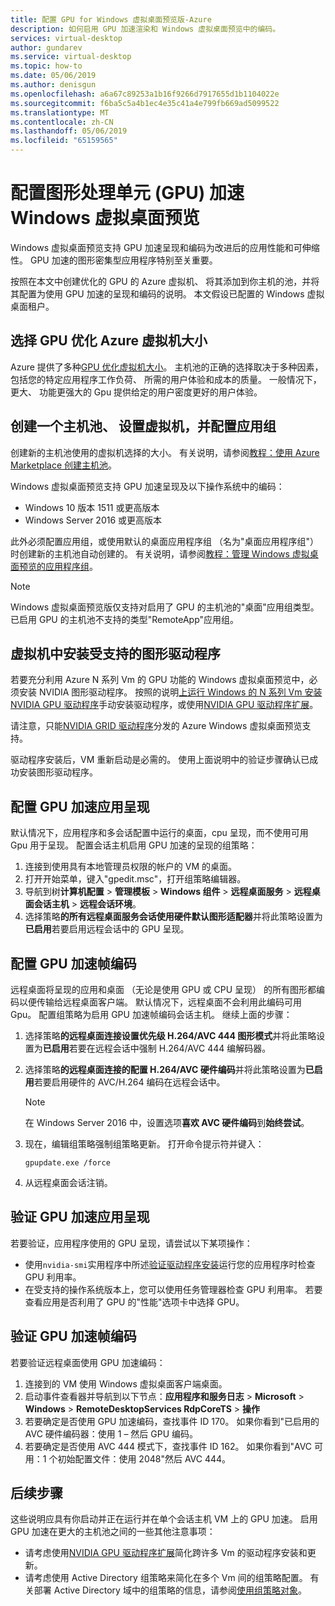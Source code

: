 ```yaml
---
title: 配置 GPU for Windows 虚拟桌面预览版-Azure
description: 如何启用 GPU 加速渲染和 Windows 虚拟桌面预览中的编码。
services: virtual-desktop
author: gundarev
ms.service: virtual-desktop
ms.topic: how-to
ms.date: 05/06/2019
ms.author: denisgun
ms.openlocfilehash: a6a67c89253a1b16f9266d7917655d1b1104022e
ms.sourcegitcommit: f6ba5c5a4b1ec4e35c41a4e799fb669ad5099522
ms.translationtype: MT
ms.contentlocale: zh-CN
ms.lasthandoff: 05/06/2019
ms.locfileid: "65159565"
---
```

# <a name="configure-graphics-processing-unit-gpu-acceleration-for-windows-virtual-desktop-preview"></a>配置图形处理单元 (GPU) 加速 Windows 虚拟桌面预览

Windows 虚拟桌面预览支持 GPU 加速呈现和编码为改进后的应用性能和可伸缩性。 GPU 加速的图形密集型应用程序特别至关重要。

按照在本文中创建优化的 GPU 的 Azure 虚拟机、 将其添加到你主机的池，并将其配置为使用 GPU 加速的呈现和编码的说明。 本文假设已配置的 Windows 虚拟桌面租户。

## <a name="select-a-gpu-optimized-azure-virtual-machine-size"></a>选择 GPU 优化 Azure 虚拟机大小

Azure 提供了多种[GPU 优化虚拟机大小](/azure/virtual-machines/windows/sizes-gpu)。 主机池的正确的选择取决于多种因素，包括您的特定应用程序工作负荷、 所需的用户体验和成本的质量。 一般情况下，更大、 功能更强大的 Gpu 提供给定的用户密度更好的用户体验。

## <a name="create-a-host-pool-provision-your-virtual-machine-and-configure-an-app-group"></a>创建一个主机池、 设置虚拟机，并配置应用组

创建新的主机池使用的虚拟机选择的大小。 有关说明，请参阅[教程：使用 Azure Marketplace 创建主机池](/azure/virtual-desktop/create-host-pools-azure-marketplace)。

Windows 虚拟桌面预览支持 GPU 加速呈现及以下操作系统中的编码：

* Windows 10 版本 1511 或更高版本
* Windows Server 2016 或更高版本

此外必须配置应用组，或使用默认的桌面应用程序组 （名为"桌面应用程序组"） 时创建新的主机池自动创建的。 有关说明，请参阅[教程：管理 Windows 虚拟桌面预览的应用程序组](/azure/virtual-desktop/manage-app-groups)。

>[!NOTE]
>Windows 虚拟桌面预览版仅支持对启用了 GPU 的主机池的"桌面"应用组类型。 已启用 GPU 的主机池不支持的类型"RemoteApp"应用组。

## <a name="install-supported-graphics-drivers-in-your-virtual-machine"></a>虚拟机中安装受支持的图形驱动程序

若要充分利用 Azure N 系列 Vm 的 GPU 功能的 Windows 虚拟桌面预览中，必须安装 NVIDIA 图形驱动程序。 按照的说明[上运行 Windows 的 N 系列 Vm 安装 NVIDIA GPU 驱动程序](/azure/virtual-machines/windows/n-series-driver-setup)手动安装驱动程序，或使用[NVIDIA GPU 驱动程序扩展](/azure/virtual-machines/extensions/hpccompute-gpu-windows)。

请注意，只能[NVIDIA GRID 驱动程序](/azure/virtual-machines/windows/n-series-driver-setup#nvidia-grid-drivers)分发的 Azure Windows 虚拟桌面预览支持。

驱动程序安装后，VM 重新启动是必需的。 使用上面说明中的验证步骤确认已成功安装图形驱动程序。

## <a name="configure-gpu-accelerated-app-rendering"></a>配置 GPU 加速应用呈现

默认情况下，应用程序和多会话配置中运行的桌面，cpu 呈现，而不使用可用 Gpu 用于呈现。 配置会话主机启用 GPU 加速的呈现的组策略：

1. 连接到使用具有本地管理员权限的帐户的 VM 的桌面。
2. 打开开始菜单，键入"gpedit.msc"，打开组策略编辑器。
3. 导航到树**计算机配置** > **管理模板** > **Windows 组件** >  **远程桌面服务** > **远程桌面会话主机** > **远程会话环境**。
4. 选择策略**的所有远程桌面服务会话使用硬件默认图形适配器**并将此策略设置为**已启用**若要启用远程会话中的 GPU 呈现。

## <a name="configure-gpu-accelerated-frame-encoding"></a>配置 GPU 加速帧编码

远程桌面将呈现的应用和桌面 （无论是使用 GPU 或 CPU 呈现） 的所有图形都编码以便传输给远程桌面客户端。 默认情况下，远程桌面不会利用此编码可用 Gpu。 配置组策略为启用 GPU 加速帧编码会话主机。 继续上面的步骤：

1. 选择策略**的远程桌面连接设置优先级 H.264/AVC 444 图形模式**并将此策略设置为**已启用**若要在远程会话中强制 H.264/AVC 444 编解码器。
2. 选择策略**的远程桌面连接的配置 H.264/AVC 硬件编码**并将此策略设置为**已启用**若要启用硬件的 AVC/H.264 编码在远程会话中。

    >[!NOTE]
    >在 Windows Server 2016 中，设置选项**喜欢 AVC 硬件编码**到**始终尝试**。

3. 现在，编辑组策略强制组策略更新。 打开命令提示符并键入：

    ```batch
    gpupdate.exe /force
    ```

4. 从远程桌面会话注销。

## <a name="verify-gpu-accelerated-app-rendering"></a>验证 GPU 加速应用呈现

若要验证，应用程序使用的 GPU 呈现，请尝试以下某项操作：

* 使用`nvidia-smi`实用程序中所述[验证驱动程序安装](/azure/virtual-machines/windows/n-series-driver-setup#verify-driver-installation)运行您的应用程序时检查 GPU 利用率。
* 在受支持的操作系统版本上，您可以使用任务管理器检查 GPU 利用率。 若要查看应用是否利用了 GPU 的"性能"选项卡中选择 GPU。

## <a name="verify-gpu-accelerated-frame-encoding"></a>验证 GPU 加速帧编码

若要验证远程桌面使用 GPU 加速编码：

1. 连接到的 VM 使用 Windows 虚拟桌面客户端桌面。
2. 启动事件查看器并导航到以下节点：**应用程序和服务日志** > **Microsoft** > **Windows** > **RemoteDesktopServices RdpCoreTS**  > **操作**
3. 若要确定是否使用 GPU 加速编码，查找事件 ID 170。 如果你看到"已启用的 AVC 硬件编码器：使用 1 – 然后 GPU 编码。
4. 若要确定是否使用 AVC 444 模式下，查找事件 ID 162。 如果你看到"AVC 可用：1 个初始配置文件：使用 2048"然后 AVC 444。

## <a name="next-steps"></a>后续步骤

这些说明应具有你启动并正在运行并在单个会话主机 VM 上的 GPU 加速。 启用 GPU 加速在更大的主机池之间的一些其他注意事项：

* 请考虑使用[NVIDIA GPU 驱动程序扩展](/azure/virtual-machines/extensions/hpccompute-gpu-windows)简化跨许多 Vm 的驱动程序安装和更新。
* 请考虑使用 Active Directory 组策略来简化在多个 Vm 间的组策略配置。 有关部署 Active Directory 域中的组策略的信息，请参阅[使用组策略对象](https://go.microsoft.com/fwlink/p/?LinkId=620889)。
